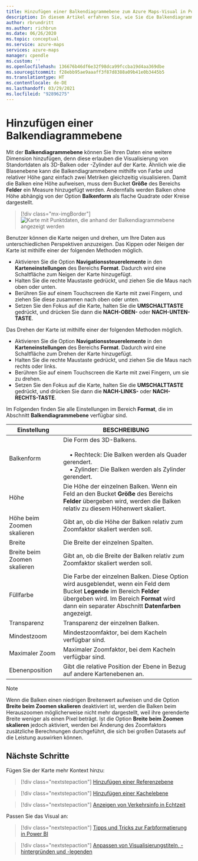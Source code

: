 ```yaml
---
title: Hinzufügen einer Balkendiagrammebene zum Azure Maps-Visual in Power BI | Microsoft Azure Maps
description: In diesem Artikel erfahren Sie, wie Sie die Balkendiagrammebene im Microsoft Azure Maps-Visual für Power BI verwenden.
author: rbrundritt
ms.author: richbrun
ms.date: 06/26/2020
ms.topic: conceptual
ms.service: azure-maps
services: azure-maps
manager: cpendle
ms.custom: ''
ms.openlocfilehash: 136676b46df6e32f98dca99fccba19d4aa369dbe
ms.sourcegitcommit: f28ebb95ae9aaaff3f87d8388a09b41e0b3445b5
ms.translationtype: HT
ms.contentlocale: de-DE
ms.lasthandoff: 03/29/2021
ms.locfileid: "92896275"
---
```

# <a name="add-a-bar-chart-layer"></a>Hinzufügen einer Balkendiagrammebene

Mit der **Balkendiagrammebene** können Sie Ihren Daten eine weitere Dimension hinzufügen, denn diese erlauben die Visualisierung von Standortdaten als 3D-Balken oder -Zylinder auf der Karte. Ähnlich wie die Blasenebene kann die Balkendiagrammebene mithilfe von Farbe und relativer Höhe ganz einfach zwei Metriken gleichzeitig visualisieren. Damit die Balken eine Höhe aufweisen, muss dem Bucket **Größe** des Bereichs **Felder** ein Measure hinzugefügt werden. Andernfalls werden Balken ohne Höhe abhängig von der Option **Balkenform** als flache Quadrate oder Kreise dargestellt.

> [!div class="mx-imgBorder"]
> ![Karte mit Punktdaten, die anhand der Balkendiagrammebene angezeigt werden](media/power-bi-visual/bar-chart-layer-styled.png)

Benutzer können die Karte neigen und drehen, um Ihre Daten aus unterschiedlichen Perspektiven anzuzeigen. Das Kippen oder Neigen der Karte ist mithilfe einer der folgenden Methoden möglich.

-   Aktivieren Sie die Option **Navigationssteuerelemente** in den **Karteneinstellungen** des Bereichs **Format**. Dadurch wird eine Schaltfläche zum Neigen der Karte hinzugefügt.
-   Halten Sie die rechte Maustaste gedrückt, und ziehen Sie die Maus nach oben oder unten.
-   Berühren Sie auf einem Touchscreen die Karte mit zwei Fingern, und ziehen Sie diese zusammen nach oben oder unten.
-   Setzen Sie den Fokus auf die Karte, halten Sie die **UMSCHALTTASTE** gedrückt, und drücken Sie dann die **NACH-OBEN-** oder **NACH-UNTEN-TASTE**.

Das Drehen der Karte ist mithilfe einer der folgenden Methoden möglich.

-   Aktivieren Sie die Option **Navigationssteuerelemente** in den **Karteneinstellungen** des Bereichs **Format**. Dadurch wird eine Schaltfläche zum Drehen der Karte hinzugefügt.
-   Halten Sie die rechte Maustaste gedrückt, und ziehen Sie die Maus nach rechts oder links.
-   Berühren Sie auf einem Touchscreen die Karte mit zwei Fingern, um sie zu drehen.
-   Setzen Sie den Fokus auf die Karte, halten Sie die **UMSCHALTTASTE** gedrückt, und drücken Sie dann die **NACH-LINKS-** oder **NACH-RECHTS-TASTE**.

Im Folgenden finden Sie alle Einstellungen im Bereich **Format**, die im Abschnitt **Balkendiagrammebene** verfügbar sind.

| Einstellung              | BESCHREIBUNG      |
|----------------------|------------------|
| Balkenform            | Die Form des 3D-Balkens.<br/><br/>&nbsp;&nbsp;&nbsp;&nbsp;• Rechteck: Die Balken werden als Quader gerendert.<br/>&nbsp;&nbsp;&nbsp;&nbsp;• Zylinder: Die Balken werden als Zylinder gerendert. |
| Höhe               | Die Höhe der einzelnen Balken. Wenn ein Feld an den Bucket **Größe** des Bereichs **Felder** übergeben wird, werden die Balken relativ zu diesem Höhenwert skaliert. |
| Höhe beim Zoomen skalieren | Gibt an, ob die Höhe der Balken relativ zum Zoomfaktor skaliert werden soll. |
| Breite                | Die Breite der einzelnen Spalten.  |
| Breite beim Zoomen skalieren  | Gibt an, ob die Breite der Balken relativ zum Zoomfaktor skaliert werden soll.  |
| Füllfarbe           | Die Farbe der einzelnen Balken. Diese Option wird ausgeblendet, wenn ein Feld dem Bucket **Legende** im Bereich **Felder** übergeben wird. Im Bereich **Format** wird dann ein separater Abschnitt **Datenfarben** angezeigt. |
| Transparenz         | Transparenz der einzelnen Balken. |
| Mindestzoom             | Mindestzoomfaktor, bei dem Kacheln verfügbar sind. |
| Maximaler Zoom             | Maximaler Zoomfaktor, bei dem Kacheln verfügbar sind. |
| Ebenenposition       | Gibt die relative Position der Ebene in Bezug auf andere Kartenebenen an. |

> [!NOTE]
> Wenn die Balken einen niedrigen Breitenwert aufweisen und die Option **Breite beim Zoomen skalieren** deaktiviert ist, werden die Balken beim Herauszoomen möglicherweise nicht mehr dargestellt, weil ihre gerenderte Breite weniger als einen Pixel beträgt. Ist die Option **Breite beim Zoomen skalieren** jedoch aktiviert, werden bei Änderung des Zoomfaktors zusätzliche Berechnungen durchgeführt, die sich bei großen Datasets auf die Leistung auswirken können.

## <a name="next-steps"></a>Nächste Schritte

Fügen Sie der Karte mehr Kontext hinzu:

> [!div class="nextstepaction"]
> [Hinzufügen einer Referenzebene](power-bi-visual-add-reference-layer.md)

> [!div class="nextstepaction"]
> [Hinzufügen einer Kachelebene](power-bi-visual-add-tile-layer.md)

> [!div class="nextstepaction"]
> [Anzeigen von Verkehrsinfo in Echtzeit](power-bi-visual-show-real-time-traffic.md)

Passen Sie das Visual an:

> [!div class="nextstepaction"]
> [Tipps und Tricks zur Farbformatierung in Power BI](/power-bi/visuals/service-tips-and-tricks-for-color-formatting)

> [!div class="nextstepaction"]
> [Anpassen von Visualisierungstiteln, -hintergründen und -legenden](/power-bi/visuals/power-bi-visualization-customize-title-background-and-legend)